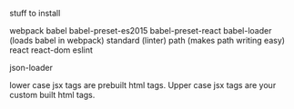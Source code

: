 stuff to install

webpack
babel
babel-preset-es2015 
babel-preset-react
babel-loader (loads babel in webpack)
standard (linter)
path (makes path writing easy)
react
react-dom
eslint

json-loader

lower case jsx tags are prebuilt html tags.
Upper case jsx tags are your custom built html tags. 